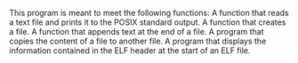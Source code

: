 This program is meant to meet the following functions:
A function that reads a text file and prints it to the POSIX standard output.
A function that creates a file.
A function that appends text at the end of a file.
A program that copies the content of a file to another file.
A program that displays the information contained in the ELF header at the start of an ELF file.
